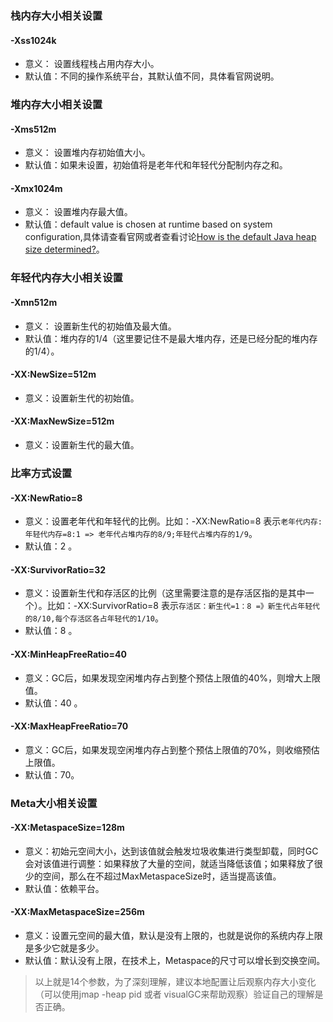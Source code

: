 ### 栈内存大小相关设置

#### -Xss1024k

- 意义： 设置线程栈占用内存大小。
- 默认值：不同的操作系统平台，其默认值不同，具体看官网说明。

### 堆内存大小相关设置

#### -Xms512m

- 意义： 设置堆内存初始值大小。
- 默认值：如果未设置，初始值将是老年代和年轻代分配制内存之和。

#### -Xmx1024m

- 意义： 设置堆内存最大值。
- 默认值：default value is chosen at runtime based on system configuration,具体请查看官网或者查看讨论[How is the default Java heap size determined?](https://stackoverflow.com/questions/4667483/how-is-the-default-java-heap-size-determined)。

### 年轻代内存大小相关设置

#### -Xmn512m

- 意义： 设置新生代的初始值及最大值。
- 默认值：堆内存的1/4（这里要记住不是最大堆内存，还是已经分配的堆内存的1/4）。

#### -XX:NewSize=512m

- 意义：设置新生代的初始值。

#### -XX:MaxNewSize=512m

- 意义：设置新生代的最大值。

### 比率方式设置

#### -XX:NewRatio=8

- 意义：设置老年代和年轻代的比例。比如：-XX:NewRatio=8 表示`老年代内存:年轻代内存=8:1 => 老年代占堆内存的8/9;年轻代占堆内存的1/9`。
- 默认值：2 。

#### -XX:SurvivorRatio=32

- 意义：设置新生代和存活区的比例（这里需要注意的是存活区指的是其中一个）。比如：-XX:SurvivorRatio=8 表示`存活区：新生代=1：8 =》新生代占年轻代的8/10,每个存活区各占年轻代的1/10`。
- 默认值：8 。

#### -XX:MinHeapFreeRatio=40

- 意义：GC后，如果发现空闲堆内存占到整个预估上限值的40%，则增大上限值。
- 默认值：40 。

#### -XX:MaxHeapFreeRatio=70

- 意义：GC后，如果发现空闲堆内存占到整个预估上限值的70%，则收缩预估上限值。
- 默认值：70。

### Meta大小相关设置

#### -XX:MetaspaceSize=128m

- 意义：初始元空间大小，达到该值就会触发垃圾收集进行类型卸载，同时GC会对该值进行调整：如果释放了大量的空间，就适当降低该值；如果释放了很少的空间，那么在不超过MaxMetaspaceSize时，适当提高该值。
- 默认值：依赖平台。

#### -XX:MaxMetaspaceSize=256m

- 意义：设置元空间的最大值，默认是没有上限的，也就是说你的系统内存上限是多少它就是多少。
- 默认值：默认没有上限，在技术上，Metaspace的尺寸可以增长到交换空间。

>  以上就是14个参数，为了深刻理解，建议本地配置让后观察内存大小变化（可以使用jmap -heap pid 或者 visualGC来帮助观察）验证自己的理解是否正确。